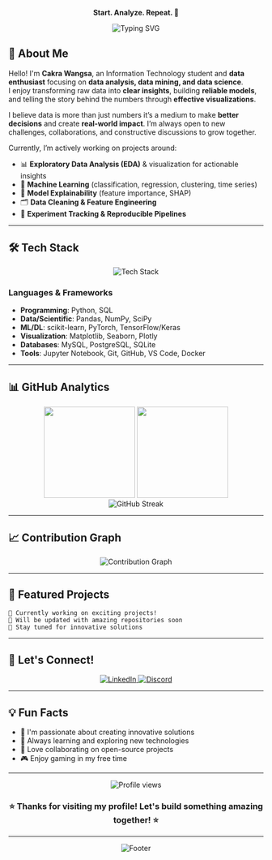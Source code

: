 <p align="center"><strong>Start. Analyze. Repeat. 🔁</strong></p>

<div align="center">
  <img src="https://readme-typing-svg.herokuapp.com?font=Fira+Code&pause=1000&color=00D9FF&center=true&vCenter=true&width=435&lines=Data+Analyst;Data+Mining+Enthusiast;Data+Scientist;Open+to+Collaboration!" alt="Typing SVG" />
</div>

## 🚀 About Me

Hello! I'm **Cakra Wangsa**, an Information Technology student and **data enthusiast** focusing on **data analysis, data mining, and data science**.  
I enjoy transforming raw data into **clear insights**, building **reliable models**, and telling the story behind the numbers through **effective visualizations**.

I believe data is more than just numbers it’s a medium to make **better decisions** and create **real-world impact**. I’m always open to new challenges, collaborations, and constructive discussions to grow together.

Currently, I’m actively working on projects around:
- 📊 **Exploratory Data Analysis (EDA)** & visualization for actionable insights
- 🤖 **Machine Learning** (classification, regression, clustering, time series)
- 🧠 **Model Explainability** (feature importance, SHAP)
- 🗂️ **Data Cleaning & Feature Engineering**
- 🧪 **Experiment Tracking & Reproducible Pipelines**

---

## 🛠️ Tech Stack

<div align="center">
  <img src="https://skillicons.dev/icons?i=python,pandas,numpy,pytorch,tensorflow,postgres,mysql,sqlite,git,github,linux,docker,vscode,jupyter" alt="Tech Stack" />
</div>

### Languages & Frameworks
- **Programming**: Python, SQL  
- **Data/Scientific**: Pandas, NumPy, SciPy  
- **ML/DL**: scikit-learn, PyTorch, TensorFlow/Keras  
- **Visualization**: Matplotlib, Seaborn, Plotly  
- **Databases**: MySQL, PostgreSQL, SQLite  
- **Tools**: Jupyter Notebook, Git, GitHub, VS Code, Docker

---


## 📊 GitHub Analytics

<div align="center">
  <img height="180em" src="https://github-readme-stats.vercel.app/api?username=MiracleCakra&show_icons=true&theme=tokyonight&include_all_commits=true&count_private=true&hide_border=true"/>
  <img height="180em" src="https://github-readme-stats.vercel.app/api/top-langs/?username=MiracleCakra&layout=compact&langs_count=8&theme=tokyonight&hide_border=true"/>
</div>

<div align="center">
  <img src="https://github-readme-streak-stats.herokuapp.com/?user=MiracleCakra&theme=tokyonight&hide_border=true" alt="GitHub Streak" />
</div>

---

## 📈 Contribution Graph

<div align="center">
  <img src="https://github-readme-activity-graph.vercel.app/graph?username=MiracleCakra&bg_color=1a1b27&color=70a5fd&line=70a5fd&point=f0f6fc&area=true&hide_border=true" alt="Contribution Graph" />
</div>

---

## 🌟 Featured Projects

<!-- You can add your featured projects here -->
```
🔧 Currently working on exciting projects!
📝 Will be updated with amazing repositories soon
🎯 Stay tuned for innovative solutions
```

---

## 🤝 Let's Connect!

<div align="center">
  <a href="www.linkedin.com/in/cakra-wangsa-m-a-w-08753b330" target="_blank">
    <img src="https://img.shields.io/badge/LinkedIn-0077B5?style=for-the-badge&logo=linkedin&logoColor=white" alt="LinkedIn"/>
  </a>
  <a href="https://discord.com/users/your-discord-id" target="_blank">
    <img src="https://img.shields.io/badge/Discord-7289DA?style=for-the-badge&logo=discord&logoColor=white" alt="Discord"/>
  </a>
</div>

---

## 💡 Fun Facts

- 🎯 I'm passionate about creating innovative solutions
- 🌱 Always learning and exploring new technologies
- 👥 Love collaborating on open-source projects
- 🎮 Enjoy gaming in my free time

---

<div align="center">
  <img src="https://komarev.com/ghpvc/?username=MiracleCakra&label=Profile%20views&color=0e75b6&style=flat" alt="Profile views" />
</div>

<div align="center">
  <h3>⭐ Thanks for visiting my profile! Let's build something amazing together! ⭐</h3>
</div>

---

<div align="center">
  <img src="https://capsule-render.vercel.app/api?type=waving&color=gradient&height=100&section=footer" alt="Footer" />
</div>
